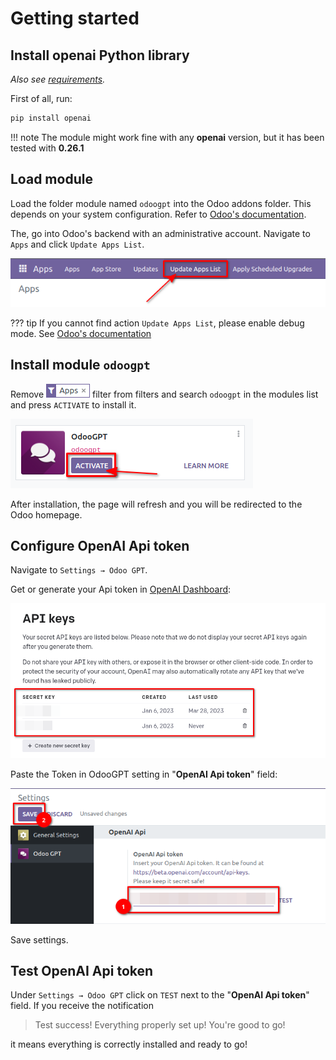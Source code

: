 # Getting started


## Install openai Python library

*Also see [requirements](/docs/requirements/).*

First of all, run: 

``` sh
pip install openai
```

!!! note
    The module might work fine with any **openai** version, but it has been tested with **0.26.1**


## Load module

Load the folder module named `odoogpt` into the Odoo addons folder. This depends on your system 
configuration. Refer to [Odoo's documentation](https://www.odoo.com/documentation/16.0/developer/reference/cli.html#cmdoption-odoo-bin-addons-path).

The, go into Odoo's backend with an administrative account. Navigate to `Apps` and click `Update Apps List`. 

![Button Update Apps List](./getting-started/update-apps-list.png)

??? tip
    If you cannot find action `Update Apps List`, please enable debug mode. See 
    [Odoo's documentation](https://www.odoo.com/documentation/16.0/applications/general/developer_mode.html?highlight=debug)


## Install module `odoogpt`

Remove ![Apps](./getting-started/apps-filter.png) filter from filters and search `odoogpt` in the 
modules list and press `ACTIVATE` to install it. 

![Install and activate module](./getting-started/activate-module.png)

After installation, the page will refresh and you will be redirected to the Odoo homepage. 


## Configure OpenAI Api token

Navigate to `Settings → Odoo GPT`. 

Get or generate your Api token in [OpenAI Dashboard](https://platform.openai.com/account/api-keys): 

![OpenAI Api Key in dashboard](./getting-started/openai-api-key.png)

Paste the Token in OdooGPT setting in "**OpenAI Api token**" field: 

![OpenAI Api Key in OdooGPT settings](./getting-started/odoogpt-api-key.png)

Save settings.


## Test OpenAI Api token

Under `Settings → Odoo GPT` click on `TEST` next to the "**OpenAI Api token**" field. 
If you receive the notification 

> Test success! Everything properly set up! You're good to go! 

it means everything is correctly installed and ready to go!
